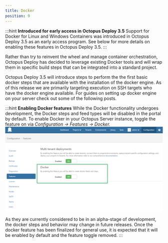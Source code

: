 ```yaml
---
title: Docker
position: 9
---
```



:::hint
**Introduced for early access in Octopus Deploy 3.5**
Support for Docker for Linux and Windows Containers was introduced in Octopus Deploy 3.5 as an early access program. See below for more details on enabling these features in Octopus Deploy 3.5.
:::


Rather than try to reinvent the wheel and manage container orchestration, Octopus Deploy has decided to leverage existing Docker tools and will wrap them in specific build steps that can be integrated into a standard project.


Octopus Deploy 3.5 will introduce steps to perform the the first basic docker steps that are available with the installation of the docker engine. As of this release we are primarily targeting execution on SSH targets who have the docker engine available. For guides on setting up docker engine on your server check out some of the following posts.

:::hint
**Enabling Docker features**
While the Docker functionality undergoes development, the Docker steps and feed types will be disabled in the portal by default. To enable Docker in your Octopus Server instance, toggle the feature on via *Configuration -> Features -> Docker.*
![](/docs/images/5670982/5865815.png?effects=drop-shadow "width=500")

As they are currently considered to be in an alpha-stage of development, the docker steps and behavior may change in future releases. Once the docker feature has been finalized for general use, it is expected that it will be enabled by default and the feature toggle removed.
:::

